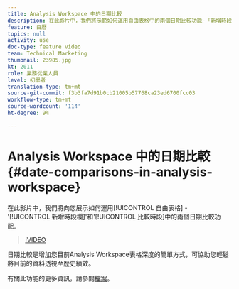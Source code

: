 ```yaml
---
title: Analysis Workspace 中的日期比較
description: 在此影片中，我們將示範如何運用自由表格中的兩個日期比較功能-「新增時段欄」和「比較時段」。
feature: 日曆
topics: null
activity: use
doc-type: feature video
team: Technical Marketing
thumbnail: 23985.jpg
kt: 2011
role: 業務從業人員
level: 初學者
translation-type: tm+mt
source-git-commit: f3b3fa7d91b0cb21005b57768ca23ed6700fcc03
workflow-type: tm+mt
source-wordcount: '114'
ht-degree: 9%

---
```



# Analysis Workspace 中的日期比較 {#date-comparisons-in-analysis-workspace}

在此影片中，我們將向您展示如何運用[!UICONTROL 自由表格] - &#39;[!UICONTROL 新增時段欄]&#39;和&#39;[!UICONTROL 比較時段]中的兩個日期比較功能。

>[!VIDEO](https://video.tv.adobe.com/v/23985/?quality=12)

日期比較是增加您目前Analysis Workspace表格深度的簡單方式，可協助您輕鬆將目前的資料透視至歷史績效。

有關此功能的更多資訊，請參閱[檔案](https://marketing.adobe.com/resources/help/en_US/analytics/analysis-workspace/time_comparison.html)。
